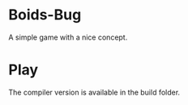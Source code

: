 # Boids-Bug
A simple game with a nice concept.

# Play
The compiler version is available in the build folder.
